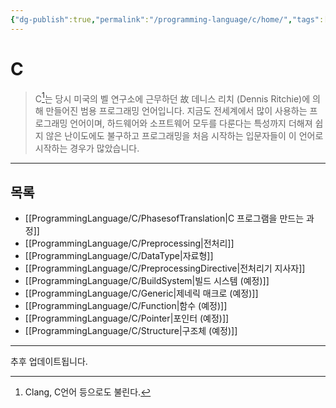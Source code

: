 ```yaml
---
{"dg-publish":true,"permalink":"/programming-language/c/home/","tags":["C","프로그래밍언어"],"created":"2024-02-06T20:25:23.214+09:00","updated":"2024-07-10T16:37:10.586+09:00"}
---
```



# C

> C[^1]는 당시 미국의 벨 연구소에 근무하던 故 데니스 리치 (Dennis Ritchie)에 의해 만들어진 범용 프로그래밍 언어입니다. 지금도 전세계에서 많이 사용하는 프로그래밍 언어이며, 하드웨어와 소프트웨어 모두를 다룬다는 특성까지 더해져 쉽지 않은 난이도에도 불구하고 프로그래밍을 처음 시작하는 입문자들이 이 언어로 시작하는 경우가 많았습니다.

---

## 목록

+ [[ProgrammingLanguage/C/PhasesofTranslation\|C 프로그램을 만드는 과정]]
+ [[ProgrammingLanguage/C/Preprocessing\|전처리]]
+ [[ProgrammingLanguage/C/DataType\|자료형]]
+ [[ProgrammingLanguage/C/PreprocessingDirective\|전처리기 지사자]]
+ [[ProgrammingLanguage/C/BuildSystem\|빌드 시스템 (예정)]]
+ [[ProgrammingLanguage/C/Generic\|제네릭 매크로 (예정)]]
+ [[ProgrammingLanguage/C/Function\|함수 (예정)]]
+ [[ProgrammingLanguage/C/Pointer\|포인터 (예정)]]
+ [[ProgrammingLanguage/C/Structure\|구조체 (예정)]]

---
추후 업데이트됩니다.

[^1]: Clang, C언어 등으로도 불린다.